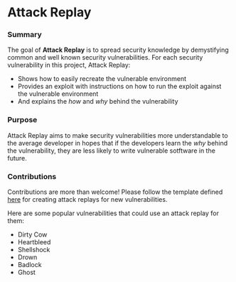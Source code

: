 # Attack Replay


### Summary

The goal of **Attack Replay** is to spread security knowledge by demystifying common and well known security vulnerabilities. For each security vulnerability in this project, Attack Replay:

* Shows how to easily recreate the vulnerable environment
* Provides an exploit with instructions on how to run the exploit against the vulnerable environment
* And explains the _how_ and _why_ behind the vulnerability


### Purpose

Attack Replay aims to make security vulnerabilities more understandable to the average developer in hopes that if the developers learn the _why_ behind the vulnerability, they are less likely to write vulnerable sotftware in the future.

### Contributions

Contributions are more than welcome! Please follow the template defined [here](/_template/README.md) for creating attack replays for new vulnerabilities.

Here are some popular vulnerabilities that could use an attack replay for them:

* Dirty Cow
* Heartbleed
* Shellshock
* Drown
* Badlock
* Ghost